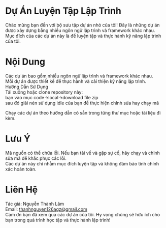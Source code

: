 # Dự Án Luyện Tập Lập Trình<br>
Chào mừng bạn đến với bộ sưu tập dự án nhỏ của tôi! Đây là những dự án được xây dựng bằng nhiều ngôn ngữ lập trình và framework khác nhau. Mục đích của các dự án này là để luyện tập và thực hành kỹ năng lập trình của tôi.<br>

# Nội Dung<br>
Các dự án bao gồm nhiều ngôn ngữ lập trình và framework khác nhau.<br>
Mỗi dự án được thiết kế để thực hành và cải thiện kỹ năng lập trình.<br>
Hướng Dẫn Sử Dụng<br>
Tải xuống hoặc clone repository này:<br>
bạn vào mục code->local->download file zip<br>
sau đó giải nén sử dụng idle của bạn để thực hiện chỉnh sửa hay chạy mã<br>

Chạy các dự án theo hướng dẫn có sẵn trong từng thư mục hoặc tài liệu đi kèm.<br>

# Lưu Ý<br>
Mã nguồn có thể chứa lỗi. Nếu bạn tải về và gặp sự cố, hãy chạy và chỉnh sửa mã để khắc phục các lỗi.<br>
Các dự án này chỉ nhằm mục đích luyện tập và không đảm bảo tính chính xác hoàn toàn.<br>

# Liên Hệ<br>
Tác giả: Nguyễn Thành Lâm<br>
Email: thanhnguyen126agz@gmail.com<br>
Cảm ơn bạn đã xem qua các dự án của tôi. Hy vọng chúng sẽ hữu ích cho bạn trong quá trình học tập và thực hành lập trình!<br>
